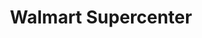 ---
title: "Walmart Supercenter"
url: /tucson/walmart-supercenter-east-tucson-marketplace-boulevard/
shop: supermarket
---